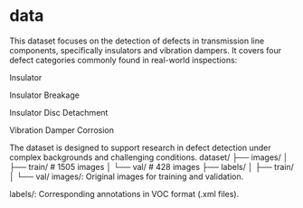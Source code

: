 # data
This dataset focuses on the detection of defects in transmission line components, specifically insulators and vibration dampers.
It covers four defect categories commonly found in real-world inspections:

Insulator

Insulator Breakage

Insulator Disc Detachment

Vibration Damper Corrosion

The dataset is designed to support research in defect detection under complex backgrounds and challenging conditions.
dataset/
├── images/
│   ├── train/    # 1505 images
│   └── val/      # 428 images
├── labels/
│   ├── train/
│   └── val/
images/: Original images for training and validation.

labels/: Corresponding annotations in VOC format (.xml files).
